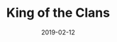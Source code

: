 ---
title: King of the Clans
titleID: king-of-the-clans-obrien.md
key: G
rhythm: reel
date: 2019-02-12
location: Other
tags: obrien
regtuneoftheweek:
slowtuneoftheweek:
mp3_file:
mp3_source:
mp3_licence:
mp3_url:
alt_mp3_url:
source: Wellington
abc_source: Wellington Tunebook Collection
abc_url: /tunebooks/other/obrien.pdf
abc: |
    X:37
    T:King of the Clans
    C:Trad, arr. Paddy O'Brien
    T:Set: King of the Clan's/My Love is in America/Flogging
    R:reel
    I:speed 350
    M:C|
    K:G
    c|:~d2GA Bdge|dedB AGEG|DGBG dGBG|cege dcBc|
    dGBd gdBd|gabg agef|gf (3gfe dBge|dBAc BG G2:|
    f|:~g2bg (3efg de|gdBG AGEG|DGBG dGBd|cege dcBd|
    ~g2bg edge|dBGB AGEG|DGBd gece|dBAc BG G2:|
    

---